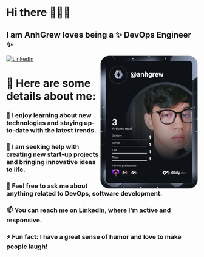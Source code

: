 # Hi there 👋👋👋

## I am **AnhGrew** loves being a ✨ DevOps Engineer ✨


<div align="left">

  <a href="https://www.linkedin.com/in/anhgrew/">
    <img
      src="https://img.shields.io/static/v1?logo=linkedin&style=flat-square&color=0072b1&label=LinkedIn&message=%E2%98%86"
      alt="LinkedIn"
    />
  </a>


  <a href="https://api.daily.dev/get?r=omBratteng" target="_blank">
    <img
      width="256"
      align="right"
      src="https://raw.githubusercontent.com/Anhgrew/AnhGrew/master/devcard.svg"
    />
  </a>
</div>



# 🔭  Here are some details about me:


### 🌱 I enjoy learning about new technologies and staying up-to-date with the latest trends.


### 🤔 I am seeking help with creating new start-up projects and bringing innovative ideas to life.


### 💬 Feel free to ask me about anything related to DevOps, software development.


### 📫 You can reach me on LinkedIn, where I'm active and responsive.


### ⚡ Fun fact: I have a great sense of humor and love to make people laugh!

